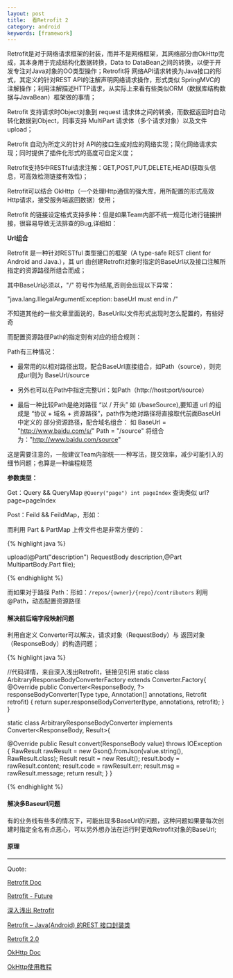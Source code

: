 ```yaml
---
layout: post
title:  看Retrofit 2
category: android
keywords: [framework]
---
```


Retrofit是对于网络请求框架的封装，而并不是网络框架，其网络部分由OkHttp完成，其本身用于完成结构化数据转换，Data to  DataBean之间的转换，以便于开发专注对Java对象的OO类型操作；Retrofit将 网络API请求转换为Java接口的形式，其定义的针对REST API的注解声明网络请求操作，形式类似 SpringMVC的注解操作；利用注解描述HTTP请求，从实际上来看有些类似ORM（数据库结构数据与JavaBean）框架做的事情；

Retrofit 支持请求时Object对象到 request 请求体之间的转换，而数据返回时自动转化数据到Object，同事支持 MultiPart 请求体（多个请求对象）以及文件upload；

Retrofit 自动为所定义的针对 API的接口生成对应的网络实现；简化网络请求实现；同时提供了插件化形式的高度可自定义度；

Retrofit支持5中RESTful请求注解：GET,POST,PUT,DELETE,HEAD(获取头信息，可高效检测链接有效性)；

Retrofit可以结合 OkHttp（一个处理Http通信的强大库，用所配置的形式高效Http请求，接受服务端返回数据）使用；

Retrofit 的链接设定格式支持多种：但是如果Team内部不统一规范化进行链接拼接，很容易导致无法排查的Bug,详细如：

**Url组合**  

Retrofit 是一种针对RESTful 类型接口的框架（A type-safe REST client for Android and Java.），其 url 由创建Retrofit对象时指定的BaseUrl以及接口注解所指定的资源路径所组合而成；

其中BaseUrl必须以，"/" 符号作为结尾,否则会出现以下异常：

 "java.lang.IllegalArgumentException: baseUrl must end in /"

不知道其他的一些文章里面说的，BaseUrl以文件形式出现时怎么配置的，有些好奇

而配置资源路径Path的指定则有对应的组合规则：

Path有三种情况：

* 最常用的以相对路径出现，配合BaseUrl直接组合，如Path（source），则完成url则为 BaseUrl/source

* 另外也可以在Path中指定完整Url：如Path（http://host:port/source）

* 最后一种比较Path是绝对路径 “以 / 开头” 如 (/baseSource),要知道 url 的组成是 “协议 + 域名 + 资源路径”，path作为绝对路径将直接取代前面BaseUrl中定义的 部分资源路径，配合域名组合： 如 BaseUrl = "http://www.baidu.com/s/"  Path = "/source" 将组合为："http://www.baidu.com/source"

这是需要注意的，一般建议Team内部统一一种写法，提交效率，减少可能引入的细节问题；也算是一种编程规范


**参数类型：**

Get：Query && QueryMap `@Query("page") int pageIndex` 查询类似 url?page=pageIndex


Post：Feild && FeildMap，形如：

而利用 Part & PartMap 上传文件也是非常方便的：

{% highlight java %}

upload(@Part("description") RequestBody description,@Part MultipartBody.Part file);

{% endhighlight %}

而如果对于路径 Path：形如：`/repos/{owner}/{repo}/contributors`  利用@Path，动态配置资源路径


#### 解决前后端字段映射问题

利用自定义 Converter可以解决，请求对象（RequestBody）与 返回对象（ResponseBody）的构造问题；

{% highlight java %}

//代码详情，来自深入浅出Retrofit，链接见引用
static class ArbitraryResponseBodyConverterFactory extends Converter.Factory{
  @Override
  public Converter<ResponseBody, ?> responseBodyConverter(Type type, Annotation[] annotations, Retrofit retrofit) {
    return super.responseBodyConverter(type, annotations, retrofit);
  }
}

static class ArbitraryResponseBodyConverter implements Converter<ResponseBody, Result>{

  @Override
  public Result convert(ResponseBody value) throws IOException {
    RawResult rawResult = new Gson().fromJson(value.string(), RawResult.class);
    Result result = new Result();
    result.body = rawResult.content;
    result.code = rawResult.err;
    result.msg = rawResult.message;
    return result;
  }
}

{% endhighlight %}

####  解决多Baseurl问题

有的业务线有些多的情况下，可能出现多BaseUrl的问题，这种问题如果要每次创建时指定全名有点恶心，可以另外想办法在运行时更改Retrofit对象的BaseUrl;



####  原理



---

Quote:

[Retrofit Doc](http://square.github.io/retrofit/)

[Retrofit - Future](https://futurestud.io/blog/retrofit-getting-started-and-android-client)

[深入浅出 Retrofit](http://bugly.qq.com/bbs/forum.php?mod=viewthread&tid=1117)

[Retrofit – Java(Android) 的REST 接口封装类](http://blog.chengyunfeng.com/?p=491&utm_source=tuicool&utm_medium=referral)

[Retrofit 2.0](http://www.jcodecraeer.com/a/anzhuokaifa/androidkaifa/2015/0915/3460.html)

[OkHttp Doc](https://github.com/square/okhttp/wiki/Recipes)

[OkHttp使用教程](http://www.jcodecraeer.com/a/anzhuokaifa/androidkaifa/2015/0106/2275.html)
